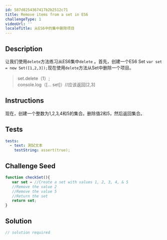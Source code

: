 ```yaml
---
id: 587d8254367417b2b2512c71
title: Remove items from a set in ES6
challengeType: 1
videoUrl: ''
localeTitle: 从ES6中的集中删除项目
---
```


## Description
<section id="description">让我们使用<code>delete</code>方法练习从ES6集中<code>delete</code> 。首先，创建一个ES6 Set <code>var set = new Set([1,2,3]);</code>现在使用<code>delete</code>方法从Set中删除一个项目。 <blockquote> set.delete（1）; <br> console.log（[... set]）//应该返回[2,3] <blockquote></blockquote></blockquote></section>

## Instructions
<section id="instructions">现在，创建一个整数为1,2,3,4和5的集合。删除值2和5，然后返回集合。 </section>

## Tests
<section id='tests'>

```yml
tests:
  - text: 測試文本
    testString: assert(true);

```

</section>

## Challenge Seed
<section id='challengeSeed'>

<div id='js-seed'>

```js
function checkSet(){
   var set = //Create a set with values 1, 2, 3, 4, & 5
   //Remove the value 2
   //Remove the value 5
   //Return the set
   return set;
}

```

</div>



</section>

## Solution
<section id='solution'>

```js
// solution required
```
</section>
